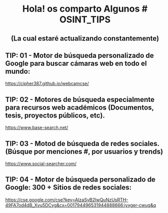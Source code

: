 
<div id="badges"align="center">
<h1>
  Hola! os comparto Algunos # OSINT_TIPS
   </h1>
<h2>(La cual estaré actualizando constantemente) </h2>
</div>

## TIP: 01 - Motor de búsqueda personalizado de Google para buscar cámaras web en todo el mundo:
https://cipher387.github.io/webcamcse/

## TIP: 02 - Motores de búsqueda especialmente para recursos web académicos (Documentos, tesis, proyectos públicos, etc).
https://www.base-search.net/

## TIP: 03 - Motod de búsqueda de redes sociales. (Búsque por menciones #, por usuarios y trends)
https://www.social-searcher.com/

## TIP: 04 - Motor de búsqueda personalizado de Google: 300 + Sitios de redes sociales:
https://cse.google.com/cse?key=AIzaSyB2lwQuNzUsRTH-49FA7od4dB_Xvu5DCvg&cx=001794496531944888666:iyxger-cwug&q
